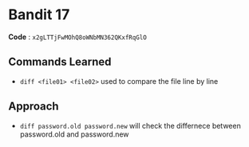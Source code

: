 # Bandit 17

**Code** : `x2gLTTjFwMOhQ8oWNbMN362QKxfRqGlO`

## Commands Learned

- `diff <file01> <file02>` used to compare the file line by line

## Approach

- `diff password.old password.new` will check the differnece between password.old and password.new
